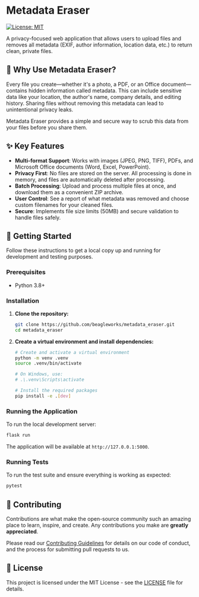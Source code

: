 # Metadata Eraser

[![License: MIT](https://img.shields.io/badge/License-MIT-yellow.svg)](https://opensource.org/licenses/MIT)

A privacy-focused web application that allows users to upload files and removes all metadata (EXIF, author information, location data, etc.) to return clean, private files.

## 🌟 Why Use Metadata Eraser?

Every file you create—whether it's a photo, a PDF, or an Office document—contains hidden information called metadata. This can include sensitive data like your location, the author's name, company details, and editing history. Sharing files without removing this metadata can lead to unintentional privacy leaks.

Metadata Eraser provides a simple and secure way to scrub this data from your files before you share them.

## ✨ Key Features

-   **Multi-format Support**: Works with images (JPEG, PNG, TIFF), PDFs, and Microsoft Office documents (Word, Excel, PowerPoint).
-   **Privacy First**: No files are stored on the server. All processing is done in memory, and files are automatically deleted after processing.
-   **Batch Processing**: Upload and process multiple files at once, and download them as a convenient ZIP archive.
-   **User Control**: See a report of what metadata was removed and choose custom filenames for your cleaned files.
-   **Secure**: Implements file size limits (50MB) and secure validation to handle files safely.

## 🚀 Getting Started

Follow these instructions to get a local copy up and running for development and testing purposes.

### Prerequisites

-   Python 3.8+

### Installation

1.  **Clone the repository:**
    ```bash
    git clone https://github.com/beagleworks/metadata_eraser.git
    cd metadata_eraser
    ```

2.  **Create a virtual environment and install dependencies:**
    ```bash
    # Create and activate a virtual environment
    python -m venv .venv
    source .venv/bin/activate

    # On Windows, use:
    # .\.venv\Scripts\activate

    # Install the required packages
    pip install -e .[dev]
    ```

### Running the Application

To run the local development server:
```bash
flask run
```
The application will be available at `http://127.0.0.1:5000`.

### Running Tests

To run the test suite and ensure everything is working as expected:
```bash
pytest
```

## 🤝 Contributing

Contributions are what make the open-source community such an amazing place to learn, inspire, and create. Any contributions you make are **greatly appreciated**.

Please read our [Contributing Guidelines](CONTRIBUTING.md) for details on our code of conduct, and the process for submitting pull requests to us.

## 📜 License

This project is licensed under the MIT License - see the [LICENSE](LICENSE) file for details.
